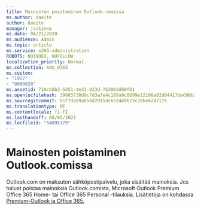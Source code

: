 ```yaml
---
title: Mainosten poistaminen Outlook.comissa
ms.author: daeite
author: daeite
manager: jackiesm
ms.date: 04/21/2020
ms.audience: Admin
ms.topic: article
ms.service: o365-administration
ROBOTS: NOINDEX, NOFOLLOW
localization_priority: Normal
ms.collection: Adm_O365
ms.custom:
- "1917"
- "8000028"
ms.assetid: 718cb8b3-5d51-4e31-823d-7b306dd60f01
ms.openlocfilehash: 39603738d9c7d3a7e4c189a9c0699e12108a82d84417de698b22195aef2cd2bd
ms.sourcegitcommit: b5f7da89a650d2915dc652449623c78be6247175
ms.translationtype: MT
ms.contentlocale: fi-FI
ms.lasthandoff: 08/05/2021
ms.locfileid: "54095179"
---
```

# <a name="remove-ads-in-outlookcom"></a>Mainosten poistaminen Outlook.comissa

Outlook.com on maksuton sähköpostipalvelu, joka sisältää mainoksia. Jos haluat poistaa mainoksia Outlook.comista, Microsoft Outlook Premium Office 365 Home- tai Office 365 Personal -tilauksia. Lisätietoja on kohdassa [Premium-Outlook ja Office 365.](https://go.microsoft.com/fwlink/?linkid=872181)